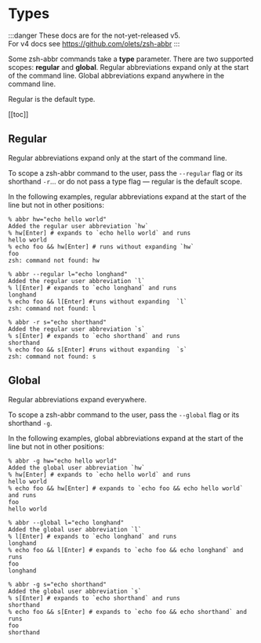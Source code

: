 # Types

:::danger
These docs are for the not-yet-released v5.  
For v4 docs see <https://github.com/olets/zsh-abbr>
:::

Some zsh-abbr commands take a **type** parameter. There are two supported scopes: **regular** and **global**. Regular abbreviations expand only at the start of the command line. Global abbreviations expand anywhere in the command line.

Regular is the default type.

[[toc]]

## Regular

Regular abbreviations expand only at the start of the command line.

To scope a zsh-abbr command to the user, pass the `--regular` flag or its shorthand `-r`… or do not pass a type flag — regular is the default scope.

In the following examples, regular abbreviations expand at the start of the line but not in other positions:

```shell{5}:no-line-numbers
% abbr hw="echo hello world"
Added the regular user abbreviation `hw`
% hw[Enter] # expands to `echo hello world` and runs
hello world
% echo foo && hw[Enter] # runs without expanding `hw`
foo
zsh: command not found: hw
```

```shell{5}:no-line-numbers
% abbr --regular l="echo longhand"
Added the regular user abbreviation `l`
% l[Enter] # expands to `echo longhand` and runs
longhand
% echo foo && l[Enter] #runs without expanding  `l`
zsh: command not found: l
```

```shell{5}:no-line-numbers
% abbr -r s="echo shorthand"
Added the regular user abbreviation `s`
% s[Enter] # expands to `echo shorthand` and runs
shorthand
% echo foo && s[Enter] #runs without expanding  `s`
zsh: command not found: s
```

## Global

Regular abbreviations expand everywhere.

To scope a zsh-abbr command to the user, pass the `--global` flag or its shorthand `-g`.

In the following examples, global abbreviations expand at the start of the line but not in other positions:


```shell{5}:no-line-numbers
% abbr -g hw="echo hello world"
Added the global user abbreviation `hw`
% hw[Enter] # expands to `echo hello world` and runs
hello world
% echo foo && hw[Enter] # expands to `echo foo && echo hello world` and runs
foo
hello world
```

```shell{5}:no-line-numbers
% abbr --global l="echo longhand"
Added the global user abbreviation `l`
% l[Enter] # expands to `echo longhand` and runs
longhand
% echo foo && l[Enter] # expands to `echo foo && echo longhand` and runs
foo
longhand
```

```shell{5}:no-line-numbers
% abbr -g s="echo shorthand"
Added the global user abbreviation `s`
% s[Enter] # expands to `echo shorthand` and runs
shorthand
% echo foo && s[Enter] # expands to `echo foo && echo shorthand` and runs
foo
shorthand
```
